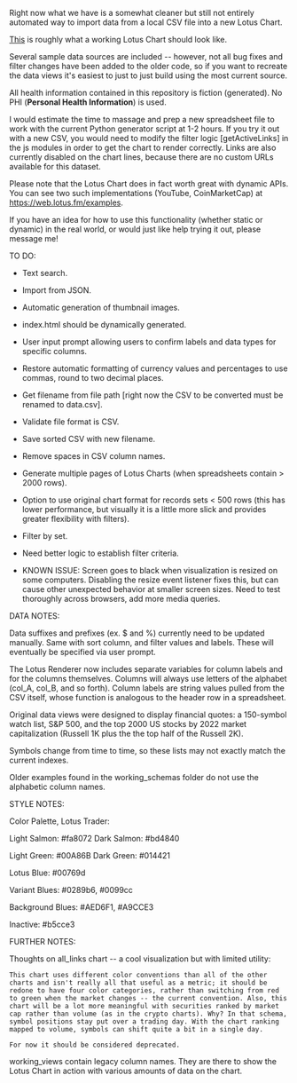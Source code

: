 Right now what we have is a somewhat cleaner but still not entirely automated way to import data from a local CSV file into a new Lotus Chart.

<a href="https://github.com/tessgadwa/lotus3D/blob/main/lotus3D/screenshots/CPI_example.png">This</a> is roughly what a working Lotus Chart should look like.

Several sample data sources are included -- however, not all bug fixes and filter changes have been added to the older code, so if you want to recreate the data views it's easiest to just to just build using the most current source.

All health information contained in this repository is fiction (generated). No PHI (**Personal Health Information**) is used.

I would estimate the time to massage and prep a new spreadsheet file to work with the current Python generator script at 1-2 hours. If you try it out with a new CSV, you would need to modify the filter logic [getActiveLinks] in the js modules in order to get the chart to render correctly. Links are also currently disabled on the chart lines, because there are no custom URLs available for this dataset.

Please note that the Lotus Chart does in fact worth great with dynamic APIs. You can see two such implementations (YouTube, CoinMarketCap) at https://web.lotus.fm/examples.  

If you have an idea for how to use this functionality (whether static or dynamic) in the real world, or would just like help trying it out, please message me! 


TO DO:

- Text search.

- Import from JSON.

- Automatic generation of thumbnail images.

- index.html should be dynamically generated.

- User input prompt allowing users to confirm labels and data types for specific columns.

- Restore automatic formatting of currency values and percentages to use commas, round to two decimal places.

- Get filename from file path [right now the CSV to be converted must be renamed to data.csv]. 

- Validate file format is CSV.

- Save sorted CSV with new filename.

- Remove spaces in CSV column names.

- Generate multiple pages of Lotus Charts (when spreadsheets contain > 2000 rows).

- Option to use original chart format for records sets < 500 rows (this has lower performance, but visually it is a little more slick and provides greater flexibility with filters).

- Filter by set.

- Need better logic to establish filter criteria.

- KNOWN ISSUE: Screen goes to black when visualization is resized on some computers. Disabling the resize event listener fixes this, but can cause other unexpected behavior at smaller screen sizes. Need to test thoroughly across browsers, add more media queries.


DATA NOTES:

Data suffixes and prefixes (ex. $ and %) currently need to be updated manually. Same with sort column, and filter values and labels. These will eventually be specified via user prompt.

The Lotus Renderer now includes separate variables for column labels and for the columns themselves. Columns will always use letters of the alphabet (col_A, col_B, and so forth). Column labels are string values pulled from the CSV itself, whose function is analogous to the header row in a spreadsheet.

Original data views were designed to display financial quotes: a 150-symbol watch list, S&P 500, and the top 2000 US stocks by 2022 market capitalization (Russell 1K plus the the top half of the Russell 2K). 

Symbols change from time to time, so these lists may not exactly match the current indexes.

Older examples found in the working_schemas folder do not use the alphabetic column names.


STYLE NOTES:

Color Palette, Lotus Trader:

Light Salmon: #fa8072
Dark Salmon: #bd4840

Light Green: #00A86B
Dark Green: #014421

Lotus Blue: #00769d

Variant Blues: #0289b6, #0099cc

Background Blues: #AED6F1, #A9CCE3

Inactive: #b5cce3


FURTHER NOTES:

Thoughts on all_links chart -- a cool visualization but with limited utility:

	This chart uses different color conventions than all of the other charts and isn't really all that useful as a metric; it should be redone to have four color categories, rather than switching from red to green when the market changes -- the current convention. Also, this chart will be a lot more meaningful with securities ranked by market cap rather than volume (as in the crypto charts). Why? In that schema, symbol positions stay put over a trading day. With the chart ranking mapped to volume, symbols can shift quite a bit in a single day.

	For now it should be considered deprecated.

working_views contain legacy column names. They are there to show the Lotus Chart in action with various amounts of data on the chart.
